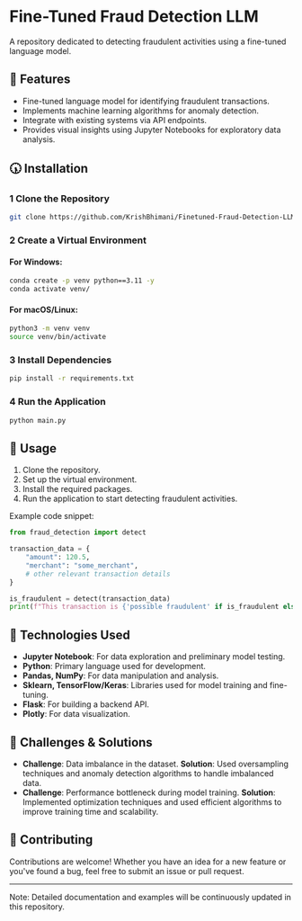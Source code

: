 # **Fine-Tuned Fraud Detection LLM**

A repository dedicated to detecting fraudulent activities using a fine-tuned language model.

## 🚀 Features

- Fine-tuned language model for identifying fraudulent transactions.
- Implements machine learning algorithms for anomaly detection.
- Integrate with existing systems via API endpoints.
- Provides visual insights using Jupyter Notebooks for exploratory data analysis.

## 🕠️ Installation

### 1 Clone the Repository

```sh
git clone https://github.com/KrishBhimani/Finetuned-Fraud-Detection-LLM.git
```

### 2 Create a Virtual Environment

#### For Windows:
```sh
conda create -p venv python==3.11 -y
conda activate venv/
```

#### For macOS/Linux:
```sh
python3 -m venv venv
source venv/bin/activate
```

### 3 Install Dependencies

```sh
pip install -r requirements.txt
```

### 4  Run the Application

```sh
python main.py
```

## 📌 Usage

1. Clone the repository.
2. Set up the virtual environment.
3. Install the required packages.
4. Run the application to start detecting fraudulent activities.

Example code snippet:

```python
from fraud_detection import detect

transaction_data = {
    "amount": 120.5,
    "merchant": "some_merchant",
    # other relevant transaction details
}

is_fraudulent = detect(transaction_data)
print(f"This transaction is {'possible fraudulent' if is_fraudulent else 'legitimate'}")
```

## 🔧 Technologies Used

- **Jupyter Notebook**: For data exploration and preliminary model testing.
- **Python**: Primary language used for development.
- **Pandas, NumPy**: For data manipulation and analysis.
- **Sklearn, TensorFlow/Keras**: Libraries used for model training and fine-tuning.
- **Flask**: For building a backend API.
- **Plotly**: For data visualization.

## 🚀 Challenges & Solutions

- **Challenge**: Data imbalance in the dataset.
  **Solution**: Used oversampling techniques and anomaly detection algorithms to handle imbalanced data.
- **Challenge**: Performance bottleneck during model training.
  **Solution**: Implemented optimization techniques and used efficient algorithms to improve training time and scalability.

## 🤝 Contributing

Contributions are welcome! Whether you have an idea for a new feature or you've found a bug, feel free to submit an issue or pull request. 

--- 

Note: Detailed documentation and examples will be continuously updated in this repository.